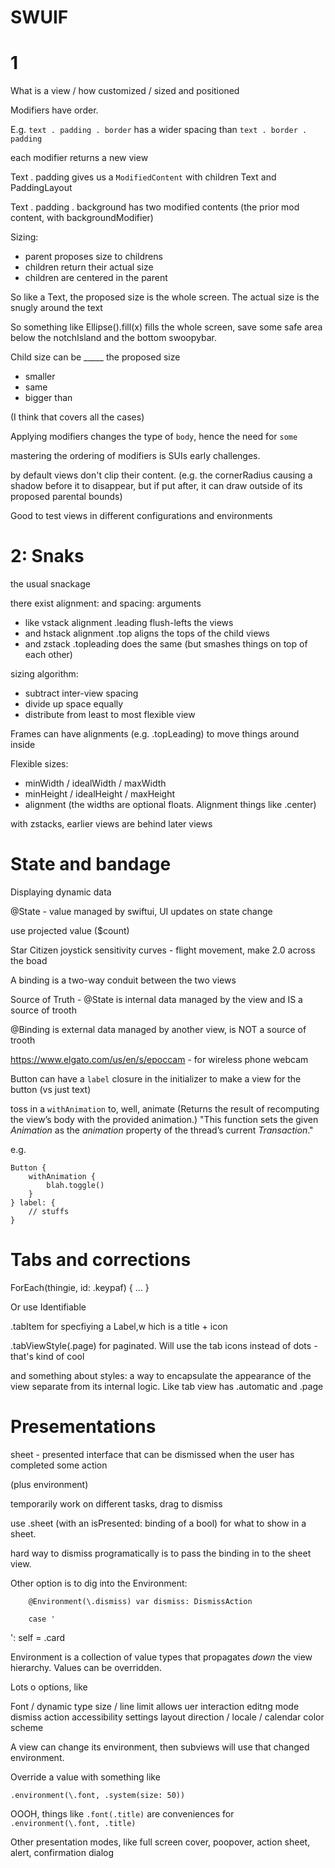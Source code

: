 # SWUIF

# 1

What is a view / how customized / sized and positioned

Modifiers have order.

E.g. `text . padding . border` has a wider spacing than `text . border . padding`

each modifier returns a new view

Text . padding  gives us a `ModifiedContent` with children Text and PaddingLayout

Text . padding . background has two modified contents (the prior mod content, with backgroundModifier)

Sizing:
  - parent proposes size to childrens
  - children return their actual size
  - children are centered in the parent

So like a Text, the proposed size is the whole screen.  The actual size is the snugly around the text

So something like
Ellipse().fill(x)  fills the whole screen, save some safe area below the notchIsland and the bottom swoopybar.

Child size can be _____ the proposed size
  - smaller
  - same
  - bigger than

(I think that covers all the cases)

Applying modifiers changes the type of `body`, hence the need for `some`

mastering the ordering of modifiers is SUIs early challenges.

by default views don't clip their content. (e.g. the cornerRadius causing a shadow
before it to disappear, but if put after, it can draw outside of its proposed parental
bounds)

Good to test views in different configurations and environments

# 2: Snaks

the usual snackage

there exist alignment: and spacing: arguments
  - like vstack alignment .leading flush-lefts the views
  - and hstack alignment .top aligns the tops of the child views
  - and zstack .topleading does the same (but smashes things on top of each other)

sizing algorithm:
  - subtract inter-view spacing
  - divide up space equally
  - distribute from least to most flexible view

Frames can have alignments (e.g. .topLeading) to move things around inside

Flexible sizes:
  - minWidth / idealWidth / maxWidth
  - minHeight / idealHeight / maxHeight
  - alignment
(the widths are optional floats. Alignment things like .center)

with zstacks, earlier views are behind later views

# State and bandage

Displaying dynamic data

@State - value managed by swiftui, UI updates on state change

use projected value ($count) 

Star Citizen joystick sensitivity curves  - flight movement, make 2.0 across the boad

A binding is a two-way conduit between the two views

Source of Truth - @State is internal data managed by the view and IS a source of trooth

@Binding is external data managed by another view, is NOT a source of trooth

https://www.elgato.com/us/en/s/epoccam - for wireless phone webcam

Button can have a `label` closure in the initializer to make a view for the button
(vs just text)

toss in a `withAnimation` to, well, animate
  (Returns the result of recomputing the view’s body with the provided animation.)
"This function sets the given _Animation_ as the _animation_ property of the thread’s current _Transaction_."

e.g.

```
Button {
    withAnimation {
        blah.toggle()
    }
} label: {
    // stuffs
}
```


# Tabs and corrections

ForEach(thingie, id: \.keypaf) { ... }

Or use Identifiable

.tabItem for specfiying a Label,w hich is a title + icon

.tabViewStyle(.page) for paginated.  Will use the tab icons instead of dots - that's kind of cool

and something about styles: a way to encapsulate the appearance of the view separate from its
internal logic.  Like tab view has .automatic and .page

# Presementations

sheet - presented interface that can be dismissed when the user has completed
some action

(plus environment)

temporarily work on different tasks, drag to dismiss

use .sheet (with an isPresented: binding of a bool) for what to show in a sheet.

hard way to dismiss programatically is to pass the binding in to the sheet view.

Other option is to dig into the Environment: 
```
    @Environment(\.dismiss) var dismiss: DismissAction
```

        case '
': self = .card

Environment is a collection of value types that propagates _down_ the view hierarchy.
Values can be overridden.

Lots o options, like

Font / dynamic type size / line limit
allows uer interaction
editng mode
dismiss action
accessibility settings
layout direction / locale / calendar
color scheme

A view can change its environment, then subviews will use that changed environment.

Override a value with something like
```
.environment(\.font, .system(size: 50))
```

OOOH, things like `.font(.title)` are conveniences for `.environment(\.font, .title)`

Other presentation modes, like full screen cover, poopover, action sheet, alert, confirmation dialog


